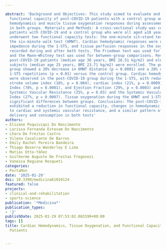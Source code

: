 ---
abstract: 'Background and Objectives: This study aimed to evaluate and compare the
  functional capacity of post-COVID-19 patients with a control group and analyze cardiac
  hemodynamics and muscle tissue oxygenation responses during assessment protocols
  in both groups. Materials and Methods: A cross-sectional study was conducted involving
  patients with COVID-19 and a control group who were all aged ≥18 years. Participants
  underwent two functional capacity tests: the one-minute sit–stand test (1-STS) and
  the six-minute walk test (6MWT). Cardiac hemodynamic responses were evaluated using
  impedance during the 1-STS, and tissue perfusion responses in the oxygenation were
  recorded during and after both tests. The Friedman test was used for within-group
  and the Mann–Whitney test was used for between-group comparisons. Results: Thirty-six
  post-COVID-19 patients (median age 36 years, BMI 26.51 kg/m2) and eleven control
  subjects (median age 25 years, BMI 23.71 kg/m2) were enrolled. The post-COVID-19
  group showed a 20% decrease in 6MWT distance (p = 0.0001) and a 28% decrease in
  1-STS repetitions (p = 0.01) versus the control group. Cardiac hemodynamic differences
  were observed in the post-COVID-19 group during the 1-STS, with reductions in the
  stroke volume index (18%, p = 0.004), cardiac index (21%, p = 0.0009), Contractility
  Index (78%, p = 0.0001), and Ejection Fraction (29%, p = 0.0003) and increases in
  Systemic Vascular Resistance (25%, p = 0.03) and the Systemic Vascular Resistance
  Index (27%, p = 0.0007). Tissue oxygenation during the 6MWT and 1-STS showed no
  significant differences between groups. Conclusions: The post-COVID-19 subjects
  exhibited a reduction in functional capacity, changes in hemodynamic responses related
  to cardiac and systemic vascular resistance, and a similar pattern of muscle oxygen
  delivery and consumption in both tests'
authors:
- Elizane Poquiviqui Do Nascimento
- Larissa Fernanda Estevam Do Nascimento
- Lhara De Freitas Castro
- Vilena Cavalcante De Barros
- Emily Rachel Pereira Bandeira
- Thiago Bezerra Wanderley E Lima
- Matías Otto-Yáñez
- Guilherme Augusto De Freitas Fregonezi
- Vanessa Regiane Resqueti
categories:
- PortaMon
date: '2025-01-29'
doi: 10.3390/medicina61010124
featured: false
projects:
- clinical-and-rehabilitation
- sports-science
publication: '*Medicina*'
publication_types:
- '2'
publishDate: 2025-01-29 07:53:02.083199+00:00
tags: []
title: Cardiac Hemodynamics, Tissue Oxygenation, and Functional Capacity in Post-COVID-19
  Patients

---
